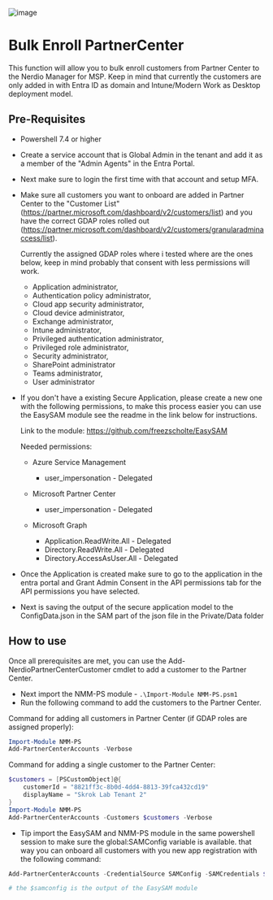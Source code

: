 ![image](https://github.com/Get-Nerdio/NMM-SE/assets/52416805/5c8dd05e-84a7-49f9-8218-64412fdaffaf)

# Bulk Enroll PartnerCenter

This function will allow you to bulk enroll customers from Partner Center to the Nerdio Manager for MSP. Keep in mind that currently the customers are only added in with Entra ID as domain and Intune/Modern Work as Desktop deployment model.

## Pre-Requisites

- Powershell 7.4 or higher
- Create a service account that is Global Admin in the tenant and add it as a member of the "Admin Agents" in the Entra Portal.
- Next make sure to login the first time with that account and setup MFA.
- Make sure all customers you want to onboard are  added in Partner Center to the "Customer List" (https://partner.microsoft.com/dashboard/v2/customers/list) and you have the correct GDAP roles rolled out (https://partner.microsoft.com/dashboard/v2/customers/granularadminaccess/list).

    Currently the assigned GDAP roles where i tested where are the ones below, keep in mind probably that consent with less permissions will work.
    - Application administrator, 
    - Authentication policy administrator, 
    - Cloud app security administrator, 
    - Cloud device administrator, 
    - Exchange administrator, 
    - Intune administrator, 
    - Privileged authentication administrator, 
    - Privileged role administrator, 
    - Security administrator, 
    - SharePoint administrator
    - Teams administrator, 
    - User administrator

- If you don't have a existing Secure Application, please create a new one with the following permissions, to make this process easier you can use the EasySAM module see the readme in the link below for instructions.

    Link to the module: https://github.com/freezscholte/EasySAM

    Needed permissions:

  - Azure Service Management
    - user_impersonation - Delegated

  - Microsoft Partner Center
    - user_impersonation - Delegated

  - Microsoft Graph
    - Application.ReadWrite.All - Delegated
    - Directory.ReadWrite.All - Delegated
    - Directory.AccessAsUser.All - Delegated

- Once the Application is created make sure to go to the application in the entra portal and Grant Admin Consent in the API permissions tab for the API permissions you have selected.
- Next is saving the output of the secure application model to the ConfigData.json in the SAM part of the json file in the Private/Data folder


## How to use

Once all prerequisites are met, you can use the Add-NerdioPartnerCenterCustomer cmdlet to add a customer to the Partner Center.

- Next import the NMM-PS module - `.\Import-Module NMM-PS.psm1`
- Run the following command to add the customers to the Partner Center.

Command for adding all customers in Partner Center (if GDAP roles are assigned properly):
```powershell
Import-Module NMM-PS
Add-PartnerCenterAccounts -Verbose
```
Command for adding a single customer to the Partner Center:

```powershell
$customers = [PSCustomObject]@{
    customerId = "8821ff3c-8b0d-4dd4-8813-39fca432cd19"
    displayName = "Skrok Lab Tenant 2"
}
Import-Module NMM-PS
Add-PartnerCenterAccounts -Customers $customers -Verbose
```
- Tip import the EasySAM and NMM-PS module in the same powershell session to make sure the global:SAMConfig variable is available. that way you can onboard all customers with you new app registration with the following command:

```powershell
Add-PartnerCenterAccounts -CredentialSource SAMConfig -SAMCredentials $samconfig -verbose

# the $samconfig is the output of the EasySAM module
```

 
